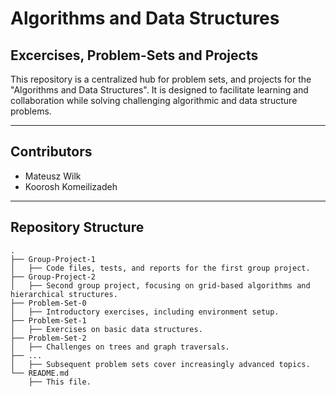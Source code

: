 # Algorithms and Data Structures
## Excercises, Problem-Sets and Projects

This repository is a centralized hub for problem sets, and projects for the "Algorithms and Data Structures". It is designed to facilitate learning and collaboration while solving challenging algorithmic and data structure problems.

---

## Contributors
- Mateusz Wilk  
- Koorosh Komeilizadeh  

---

## Repository Structure

```plaintext
.
├── Group-Project-1
│   ├── Code files, tests, and reports for the first group project.
├── Group-Project-2
│   ├── Second group project, focusing on grid-based algorithms and hierarchical structures.
├── Problem-Set-0
│   ├── Introductory exercises, including environment setup.
├── Problem-Set-1
│   ├── Exercises on basic data structures.
├── Problem-Set-2
│   ├── Challenges on trees and graph traversals.
├── ...
│   ├── Subsequent problem sets cover increasingly advanced topics.
└── README.md
    ├── This file.
```